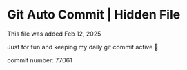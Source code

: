 # Git Auto Commit | Hidden File

This file was added Feb 12, 2025

Just for fun and keeping my daily git commit active 🤪

commit number: 77061
